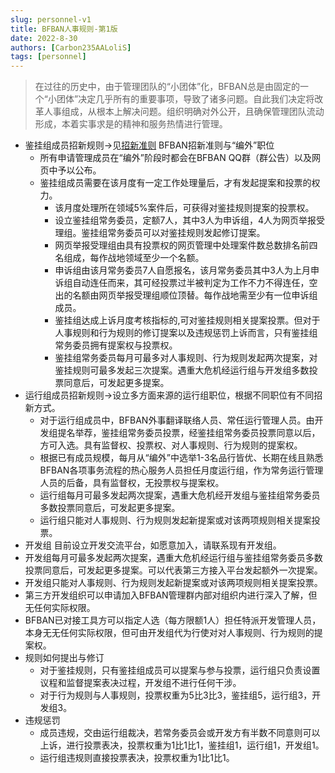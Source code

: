 ```yaml
---
slug: personnel-v1
title: BFBAN人事规则-第1版
date: 2022-8-30
authors: [Carbon235AALoliS]
tags: [personnel]
---
```


> 在过往的历史中，由于管理团队的“小团体”化，BFBAN总是由固定的一个“小团体”决定几乎所有的重要事项，导致了诸多问题。自此我们决定将改革人事组成，从根本上解决问题。组织明确对外公开，且确保管理团队流动形成，本着实事求是的精神和服务热情进行管理。
<!-- truncate -->

* 鉴挂组成员招新规则→见[招新准则](/precepts/tags/recruitment-criteria) BFBAN招新准则与“编外”职位
  * 所有申请管理成员在“编外”阶段时都会在BFBAN QQ群（群公告）以及网页中予以公布。
  * 鉴挂组成员需要在该月度有一定工作处理量后，才有发起提案和投票的权力。
    * 该月度处理所在领域5%案件后，可获得对鉴挂规则提案的投票权。
    * 设立鉴挂组常务委员，定额7人，其中3人为申诉组，4人为网页举报受理组。鉴挂组常务委员可以对鉴挂规则发起修订提案。
    * 网页举报受理组由具有投票权的网页管理中处理案件数总数排名前四名组成，每作战地领域至少一个名额。
    * 申诉组由该月常务委员7人自愿报名，该月常务委员其中3人为上月申诉组自动连任而来，其可经投票过半被判定为工作不力不得连任，空出的名额由网页举报受理组顺位顶替。每作战地需至少有一位申诉组成员。
    * 鉴挂组达成上诉月度考核指标的,可对鉴挂规则相关提案投票。但对于人事规则和行为规则的修订提案以及违规惩罚上诉而言，只有鉴挂组常务委员拥有提案权与投票权。
    * 鉴挂组常务委员每月可最多对人事规则、行为规则发起两次提案，对鉴挂规则可最多发起三次提案。遇重大危机经运行组与开发组多数投票同意后，可发起更多提案。
* 运行组成员招新规则→设立多方面来源的运行组职位，根据不同职位有不同招新方式。
  * 对于运行组成员中，BFBAN外事翻译联络人员、常任运行管理人员。由开发组提名举荐，鉴挂组常务委员投票，经鉴挂组常务委员投票同意以后，方可入选。具有监督权、投票权、对人事规则、行为规则的提案权。
  * 根据已有成员规模，每月从“编外”中选举1-3名品行皆优、长期在线且熟悉BFBAN各项事务流程的热心服务人员担任月度运行组，作为常务运行管理人员的后备，具有监督权，无投票权与提案权。
  * 运行组每月可最多发起两次提案，遇重大危机经开发组与鉴挂组常务委员多数投票同意后，可发起更多提案。
  * 运行组只能对人事规则、行为规则发起新提案或对该两项规则相关提案投票。
* 开发组 目前设立开发交流平台，如愿意加入，请联系现有开发组。
* 开发组每月可最多发起两次提案，遇重大危机经运行组与鉴挂组常务委员多数投票同意后，可发起更多提案。可以代表第三方接入平台发起额外一次提案。
* 开发组只能对人事规则、行为规则发起新提案或对该两项规则相关提案投票。
* 第三方开发组织可以申请加入BFBAN管理群内部对组织内进行深入了解，但无任何实际权限。
* BFBAN已对接工具方可以指定人选（每方限额1人）担任特派开发管理人员，本身无无任何实际权限，但可由开发组代为行使对对人事规则、行为规则的提案权。
* 规则如何提出与修订
  * 对于鉴挂规则，只有鉴挂组成员可以提案与参与投票，运行组只负责设置议程和监督提案表决过程，开发组不进行任何干涉。
  * 对于行为规则与人事规则，投票权重为5比3比3，鉴挂组5，运行组3，开发组3。
* 违规惩罚
  * 成员违规，交由运行组裁决，若常务委员会或开发方有半数不同意则可以上诉，进行投票表决，投票权重为1比1比1，鉴挂组1，运行组1，开发组1。
  * 运行组违规则直接投票表决，投票权重为1比1比1。
